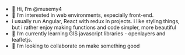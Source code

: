 - 👋 Hi, I’m @musemy4
- 👀 I’m interested in web environments, expecially front-end. 
- i usually run Angular, React with redux in projects. 
     i like styling things, but i rather enjoy making functions and code simpler, more beautiful
- 🌱 I’m currently learning GIS javascript libraries - openlayers and leafletjs.
- 💞️ I’m looking to collaborate on make something good


<!---
musemy4/musemy4 is a ✨ special ✨ repository because its `README.md` (this file) appears on your GitHub profile.
You can click the Preview link to take a look at your changes.
--->
